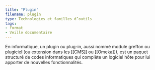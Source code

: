 ```yaml
---
title: "Plugin"
filename: plugin
type: Technologies et familles d’outils
tags:
- Format
- Veille documentaire
---
```


En informatique, un plugin ou plug-in, aussi nommé module greffon ou plugiciel (ou extension dans les [[CMS]] ou [[Omeka]]), est un paquet structuré de codes informatiques qui complète un logiciel hôte pour lui apporter de nouvelles fonctionnalités. 

